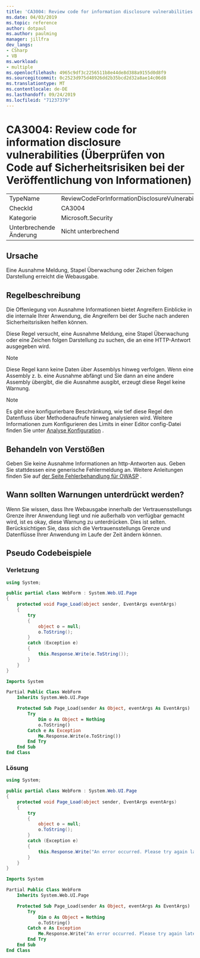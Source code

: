 ```yaml
---
title: 'CA3004: Review code for information disclosure vulnerabilities (Überprüfen von Code auf Sicherheitsrisiken bei der Veröffentlichung von Informationen)'
ms.date: 04/03/2019
ms.topic: reference
author: dotpaul
ms.author: paulming
manager: jillfra
dev_langs:
- CSharp
- VB
ms.workload:
- multiple
ms.openlocfilehash: 4965c9df3c2256511b8e44de8d388a9155d0d8f9
ms.sourcegitcommit: 0c2523d975d48926dd2b35bcd2d32a8ae14c06d8
ms.translationtype: MT
ms.contentlocale: de-DE
ms.lasthandoff: 09/24/2019
ms.locfileid: "71237379"
---
```

# <a name="ca3004-review-code-for-information-disclosure-vulnerabilities"></a>CA3004: Review code for information disclosure vulnerabilities (Überprüfen von Code auf Sicherheitsrisiken bei der Veröffentlichung von Informationen)

|||
|-|-|
|TypeName|ReviewCodeForInformationDisclosureVulnerabilities|
|CheckId|CA3004|
|Kategorie|Microsoft.Security|
|Unterbrechende Änderung|Nicht unterbrechend|

## <a name="cause"></a>Ursache

Eine Ausnahme Meldung, Stapel Überwachung oder Zeichen folgen Darstellung erreicht die Webausgabe.

## <a name="rule-description"></a>Regelbeschreibung

Die Offenlegung von Ausnahme Informationen bietet Angreifern Einblicke in die internale Ihrer Anwendung, die Angreifern bei der Suche nach anderen Sicherheitsrisiken helfen können.

Diese Regel versucht, eine Ausnahme Meldung, eine Stapel Überwachung oder eine Zeichen folgen Darstellung zu suchen, die an eine HTTP-Antwort ausgegeben wird.

> [!NOTE]
> Diese Regel kann keine Daten über Assemblys hinweg verfolgen. Wenn eine Assembly z. b. eine Ausnahme abfängt und Sie dann an eine andere Assembly übergibt, die die Ausnahme ausgibt, erzeugt diese Regel keine Warnung.

> [!NOTE]
> Es gibt eine konfigurierbare Beschränkung, wie tief diese Regel den Datenfluss über Methodenaufrufe hinweg analysieren wird. Weitere Informationen zum Konfigurieren des Limits in einer Editor config-Datei finden Sie unter [Analyse Konfiguration](https://github.com/dotnet/roslyn-analyzers/blob/master/docs/Analyzer%20Configuration.md#dataflow-analysis) .

## <a name="how-to-fix-violations"></a>Behandeln von Verstößen

Geben Sie keine Ausnahme Informationen an http-Antworten aus. Geben Sie stattdessen eine generische Fehlermeldung an. Weitere Anleitungen finden Sie auf [der Seite Fehlerbehandlung für OWASP](https://www.owasp.org/index.php/Error_Handling) .

## <a name="when-to-suppress-warnings"></a>Wann sollten Warnungen unterdrückt werden?

Wenn Sie wissen, dass Ihre Webausgabe innerhalb der Vertrauensstellungs Grenze ihrer Anwendung liegt und nie außerhalb von verfügbar gemacht wird, ist es okay, diese Warnung zu unterdrücken. Dies ist selten. Berücksichtigen Sie, dass sich die Vertrauensstellungs Grenze und Datenflüsse Ihrer Anwendung im Laufe der Zeit ändern können.

## <a name="pseudo-code-examples"></a>Pseudo Codebeispiele

### <a name="violation"></a>Verletzung

```csharp
using System;

public partial class WebForm : System.Web.UI.Page
{
    protected void Page_Load(object sender, EventArgs eventArgs)
    {
        try
        {
            object o = null;
            o.ToString();
        }
        catch (Exception e)
        {
            this.Response.Write(e.ToString());
        }
    }
}
```

```vb
Imports System

Partial Public Class WebForm
    Inherits System.Web.UI.Page

    Protected Sub Page_Load(sender As Object, eventArgs As EventArgs)
        Try
            Dim o As Object = Nothing
            o.ToString()
        Catch e As Exception
            Me.Response.Write(e.ToString())
        End Try
    End Sub
End Class
```

### <a name="solution"></a>Lösung

```csharp
using System;

public partial class WebForm : System.Web.UI.Page
{
    protected void Page_Load(object sender, EventArgs eventArgs)
    {
        try
        {
            object o = null;
            o.ToString();
        }
        catch (Exception e)
        {
            this.Response.Write("An error occurred. Please try again later.");
        }
    }
}
```

```vb
Imports System

Partial Public Class WebForm
    Inherits System.Web.UI.Page

    Protected Sub Page_Load(sender As Object, eventArgs As EventArgs)
        Try
            Dim o As Object = Nothing
            o.ToString()
        Catch e As Exception
            Me.Response.Write("An error occurred. Please try again later.")
        End Try
    End Sub
End Class
```